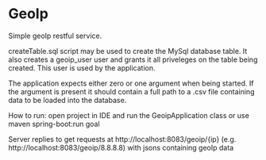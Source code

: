 # GeoIp
Simple geoIp restful service.

createTable.sql script may be used to create the MySql database table. It also creates a geoip_user user and grants it all priveleges on the table being created. This user is used by the application.

The application expects either zero or one argument when being started. If the argument is present it should contain a full path to a .csv file containing data to be loaded into the database.

How to run: open project in IDE and run the GeoipApplication class or use maven spring-boot:run goal

Server replies to get requests at http://localhost:8083/geoip/{ip} (e.g. http://localhost:8083/geoip/8.8.8.8) with jsons containing geoIp data
